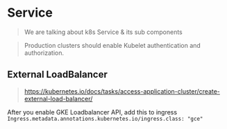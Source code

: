 # Service
> We are talking about k8s Service & its sub components

> Production clusters should enable Kubelet authentication and authorization.


## External LoadBalancer
> https://kubernetes.io/docs/tasks/access-application-cluster/create-external-load-balancer/

After you enable GKE Loadbalancer API, add this to ingress
`Ingress.metadata.annotations.kubernetes.io/ingress.class: "gce"`